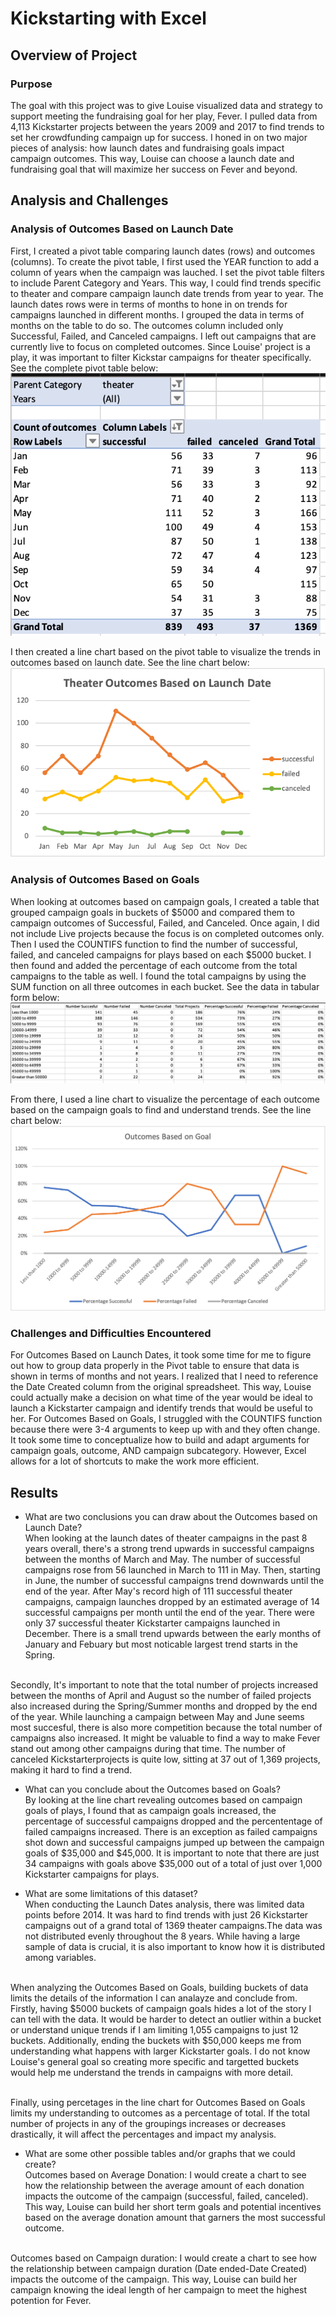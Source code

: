  # Kickstarting with Excel

## Overview of Project

### Purpose
The goal with this project was to give Louise visualized data and strategy to support meeting the fundraising goal for her play, Fever. I pulled data from 4,113 Kickstarter projects between the years 2009 and 2017 to find trends to set her crowdfunding campaign up for success. I honed in on two major pieces of analysis: how launch dates and fundraising goals impact campaign outcomes. This way, Louise can choose a launch date and fundraising goal that will maximize her success on Fever and beyond. 

## Analysis and Challenges

### Analysis of Outcomes Based on Launch Date
First, I created a pivot table comparing launch dates (rows) and outcomes (columns). To create the pivot table, I first used the YEAR function to add a column of years when the campaign was lauched. I set the pivot table filters to include Parent Category and Years. This way, I could find trends specific to theater and compare campaign launch date trends from year to year. The launch dates rows were in terms of months to hone in on trends for campaigns launched in different months. I grouped the data in terms of months on the table to do so. The outcomes column included only Successful, Failed, and Canceled campaigns. I left out campaigns that are currently live to focus on completed outcomes. Since Louise' project is a play, it was important to filter Kickstar campaigns for theater specifically. See the complete pivot table below: 
<br/>![LDPivot](LDPivot.png)<br/>

I then created a line chart based on the pivot table to visualize the trends in outcomes based on  launch date. See the line chart below: ![Theater_Outcomes_vs_Launch](Theater_Outcomes_vs_Launch.png) <br/>

### Analysis of Outcomes Based on Goals
When looking at outcomes based on campaign goals, I created a table that grouped campaign goals in buckets of $5000 and compared them to campaign outcomes of Successful, Failed, and Canceled. Once again, I did not include Live projects because the focus is on completed outcomes only. Then I used the COUNTIFS function to find the number of successful, failed, and canceled campaigns for plays based on each $5000 bucket. I then found and added the percentage of each outcome from the total campaigns to the table as well. I found the total campaigns by using the SUM function on all three outcomes in each bucket. See the data in tabular form below: <br/>![OGTable](OGTable.png)<br/>

From there, I used a line chart to visualize the percentage of each outcome based on the campaign goals to find and understand trends. See the line chart below: 
<br/>![Outcomes_vs_Goals](Outcomes_vs_Goals.png)<br/> 

### Challenges and Difficulties Encountered
For Outcomes Based on Launch Dates, it took some time for me to figure out how to group data properly in the Pivot table to ensure that data is shown in terms of months and not years. I realized that I need to reference the Date Created column from the original spreadsheet. This way, Louise could actually make a decision on what time of the year would be ideal to launch a Kickstarter campaign and identify trends that would be useful to her. 
For Outcomes Based on Goals, I struggled with the COUNTIFS function because there were 3-4 arguments to keep up with and they often change. It took some time to conceptualize how to build and adapt arguments for campaign goals, outcome, AND campaign subcategory. However, Excel allows for a lot of shortcuts to make the work more efficient. 

## Results

- What are two conclusions you can draw about the Outcomes based on Launch Date?
<br/> When looking at the launch dates of theater campaigns in the past 8 years overall, there's a strong trend upwards in successful campaigns between the months of March and May. The number of successful campaigns rose from 56 launched in March to 111 in May. Then, starting in June, the number of successful campaigns trend downwards until the end of the year. After May's record high of 111 successful theater campaigns, campaign launches dropped by an estimated average of 14 successful campaigns per month until the end of the year. There were only 37 successful theater Kickstarter campaigns launched in December. There is a small trend upwards between the early months of January and Febuary but most noticable largest trend starts in the Spring.

<br/> Secondly, It's important to note that the total number of projects increased between the months of April and August so the number of failed projects also increased during the Spring/Summer months and dropped by the end of the year. While launching a campaign between May and June seems most succesful, there is also more competition because the total number of campaigns also increased. It might be valuable to find a way to make Fever stand out among other campaigns during that time. The number of canceled Kickstarterprojects is quite low, sitting at 37 out of 1,369 projects, making it hard to find a trend.

- What can you conclude about the Outcomes based on Goals?
<br/> By looking at the line chart revealing outcomes based on campaign goals of plays, I found that as campaign goals increased, the percentage of successful campaigns dropped and the percententage of failed campaigns increased. There is an exception as failed campaigns shot down and successful campaigns jumped up between the campaign goals of $35,000 and $45,000. It is important to note that there are just 34 campaigns with goals above $35,000 out of a total of just over 1,000 Kickstarter campaigns for plays. 

- What are some limitations of this dataset?
<br/>When conducting the Launch Dates analysis, there was limited data points before 2014. It was hard to find trends with just 26 Kickstarter campaigns out of a grand total of 1369 theater campaigns.The data was not distributed evenly throughout the 8 years. While having a large sample of data is crucial, it is also important to know how it is distributed among variables. 

<br/>When analyzing the Outcomes Based on Goals, building buckets of data limits the details of the information I can analayze and conclude from. Firstly, having $5000 buckets of campaign goals hides a lot of the story I can tell with the data. It would be harder to detect an outlier within a bucket or understand unique trends if I am limiting 1,055 campaigns to just 12 buckets. Additionally, ending the buckets with $50,000 keeps me from understanding what happens with larger Kickstarter goals. I do not know Louise's general goal so creating more specific and targetted buckets would help me understand the trends in campaigns with more detail. 

<br/> Finally, using percetages in the line chart for Outcomes Based on Goals limits my understanding to outcomes as a percentage of total. If the total number of projects in any of the groupings increases or decreases drastically, it will affect the percentages and impact my analysis. 

- What are some other possible tables and/or graphs that we could create?
<br/>Outcomes based on Average Donation: I would create a chart to see how the relationship between the average amount of each donation impacts the outcome of the campaign (successful, failed, canceled). This way, Louise can build her short term goals and potential incentives based on the average donation amount that garners the most successful outcome. 

<br/>Outcomes based on Campaign duration: I would create a chart to see how the relationship between campaign duration (Date ended-Date Created) impacts the outcome of the campaign. This way, Louise can build her campaign knowing the ideal length of her campaign to meet the highest potention for Fever. 
